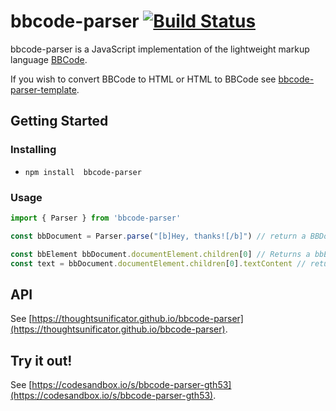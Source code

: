 # bbcode-parser [![Build Status](https://travis-ci.com/thoughtsunificator/bbcode-parser.svg?branch=master)](https://travis-ci.com/thoughtsunificator/bbcode-parser)

bbcode-parser is a JavaScript implementation of the lightweight markup language [BBCode](https://en.wikipedia.org/wiki/BBCode).

If you wish to convert BBCode to HTML or HTML to BBCode see [bbcode-parser-template](https://github.com/thoughtsunificator/bbcode-parser-template).

## Getting Started

### Installing

- ``npm install  bbcode-parser``

### Usage

````javascript
import { Parser } from 'bbcode-parser'

const bbDocument = Parser.parse("[b]Hey, thanks![/b]") // return a BBDocument instance

const bbElement bbDocument.documentElement.children[0] // Returns a bbElement
const text = bbDocument.documentElement.children[0].textContent // returns "Hey, thanks!"
````

## API

See [https://thoughtsunificator.github.io/bbcode-parser](https://thoughtsunificator.github.io/bbcode-parser).

## Try it out!

See [https://codesandbox.io/s/bbcode-parser-gth53](https://codesandbox.io/s/bbcode-parser-gth53).
